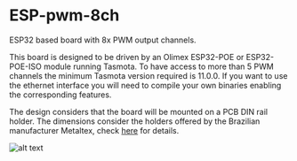 # ESP-pwm-8ch
 
ESP32 based board with 8x PWM output channels.

This board is designed to be driven by an Olimex ESP32-POE or ESP32-POE-ISO module running Tasmota. To have access to more than 5 PWM channels the minimum Tasmota version required is 11.0.0. If you want to use the ethernet interface you will need to compile your own binaries enabling the corresponding features.

The design considers that the board will be mounted on a PCB DIN rail holder. The dimensions consider the holders offered by the Brazilian manufacturer Metaltex, check [here](https://www.metaltex.com.br/produtos/componentes/suportes/sp7-suporte-para-montagem-de-placa-de-circuito-impresso-em-trilho-din) for details.

![alt text](https://github.com/thermseekr/ESP-pwm-8ch/blob/main/V1/ESP-pwm_8ch-V1.png "ESP-pwm-8ch")
